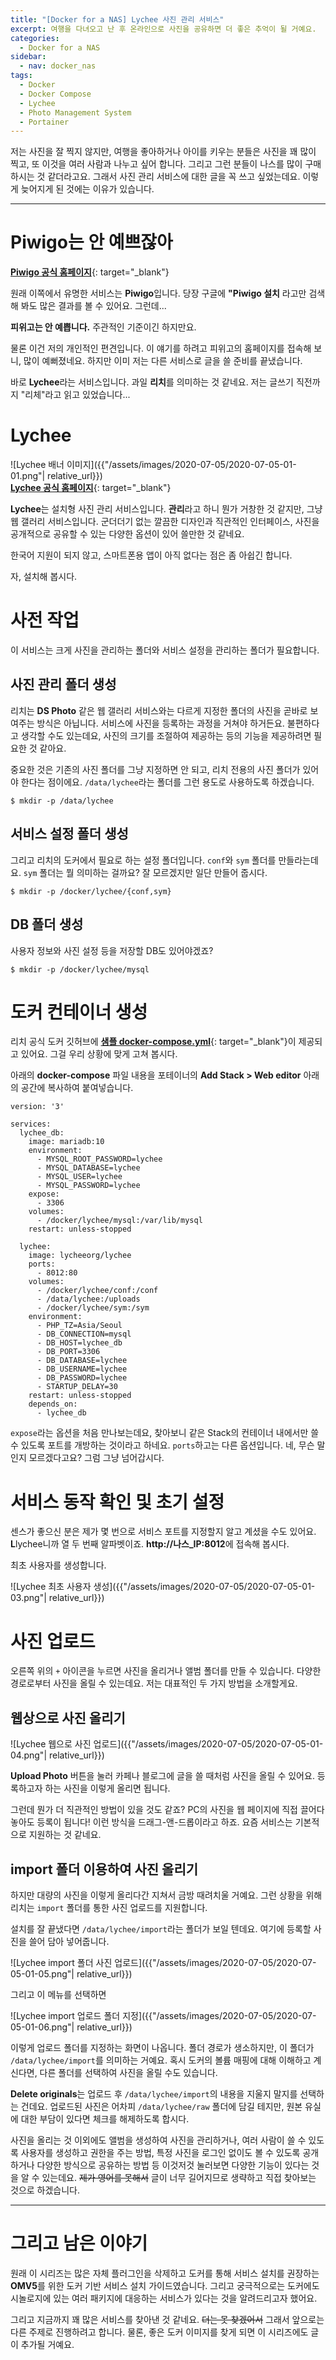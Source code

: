 ```yaml
---
title: "[Docker for a NAS] Lychee 사진 관리 서비스"
excerpt: 여행을 다녀오고 난 후 온라인으로 사진을 공유하면 더 좋은 추억이 될 거예요.
categories:
  - Docker for a NAS
sidebar:
  - nav: docker_nas
tags:
  - Docker
  - Docker Compose
  - Lychee
  - Photo Management System
  - Portainer
---
```


저는 사진을 잘 찍지 않지만, 여행을 좋아하거나 아이를 키우는 분들은 사진을 꽤 많이 찍고, 또 이것을 여러 사람과 나누고 싶어 합니다. 그리고 그런 분들이 나스를 많이 구매하시는 것 같더라고요. 그래서 사진 관리 서비스에 대한 글을 꼭 쓰고 싶었는데요. 이렇게 늦어지게 된 것에는 이유가 있습니다.

---

# Piwigo는 안 예쁘잖아

[**Piwigo 공식 홈페이지**](https://piwigo.org/){: target="_blank"}

원래 이쪽에서 유명한 서비스는 **Piwigo**입니다. 당장 구글에 **"Piwigo 설치** 라고만 검색해 봐도 많은 결과를 볼 수 있어요. 그런데...

**피위고는 안 예쁩니다.** 주관적인 기준이긴 하지만요.

물론 이건 저의 개인적인 편견입니다. 이 얘기를 하려고 피위고의 홈페이지를 접속해 보니, 많이 예뻐졌네요. 하지만 이미 저는 다른 서비스로 글을 쓸 준비를 끝냈습니다.

바로 **Lychee**라는 서비스입니다. 과일 **리치**를 의미하는 것 같네요. 저는 글쓰기 직전까지 "리체"라고 읽고 있었습니다...

# Lychee

![Lychee 배너 이미지]({{"/assets/images/2020-07-05/2020-07-05-01-01.png"| relative_url}})  
[**Lychee 공식 홈페이지**](https://lychee.electerious.com/){: target="_blank"}

**Lychee**는 설치형 사진 관리 서비스입니다. **관리**라고 하니 뭔가 거창한 것 같지만, 그냥 웹 갤러리 서비스입니다. 군더더기 없는 깔끔한 디자인과 직관적인 인터페이스, 사진을 공개적으로 공유할 수 있는 다양한 옵션이 있어 쓸만한 것 같네요.

한국어 지원이 되지 않고, 스마트폰용 앱이 아직 없다는 점은 좀 아쉽긴 합니다.

자, 설치해 봅시다.

# 사전 작업

이 서비스는 크게 사진을 관리하는 폴더와 서비스 설정을 관리하는 폴더가 필요합니다.

## 사진 관리 폴더 생성

리치는 **DS Photo** 같은 웹 갤러리 서비스와는 다르게 지정한 폴더의 사진을 곧바로 보여주는 방식은 아닙니다. 서비스에 사진을 등록하는 과정을 거쳐야 하거든요. 불편하다고 생각할 수도 있는데요, 사진의 크기를 조절하여 제공하는 등의 기능을 제공하려면 필요한 것 같아요.

중요한 것은 기존의 사진 폴더를 그냥 지정하면 안 되고, 리치 전용의 사진 폴더가 있어야 한다는 점이에요. `/data/lychee`라는 폴더를 그런 용도로 사용하도록 하겠습니다.

```
$ mkdir -p /data/lychee
```

## 서비스 설정 폴더 생성

그리고 리치의 도커에서 필요로 하는 설정 폴더입니다. `conf`와 `sym` 폴더를 만들라는데요. `sym` 폴더는 뭘 의미하는 걸까요? 잘 모르겠지만 일단 만들어 줍시다.

```
$ mkdir -p /docker/lychee/{conf,sym}
```

## DB 폴더 생성

사용자 정보와 사진 설정 등을 저장할 DB도 있어야겠죠?

```
$ mkdir -p /docker/lychee/mysql
```

# 도커 컨테이너 생성

리치 공식 도커 깃허브에 [**샘플 docker-compose.yml**](https://github.com/LycheeOrg/Lychee-Docker/blob/master/docker-compose.yml){: target="_blank"}이 제공되고 있어요. 그걸 우리 상황에 맞게 고쳐 봅시다.

아래의 **docker-compose** 파일 내용을 포테이너의 **Add Stack > Web editor** 아래의 공간에 복사하여 붙여넣습니다.

```
version: '3'

services:
  lychee_db:
    image: mariadb:10
    environment:
      - MYSQL_ROOT_PASSWORD=lychee
      - MYSQL_DATABASE=lychee
      - MYSQL_USER=lychee
      - MYSQL_PASSWORD=lychee
    expose: 
      - 3306
    volumes:
      - /docker/lychee/mysql:/var/lib/mysql
    restart: unless-stopped

  lychee:
    image: lycheeorg/lychee
    ports:
      - 8012:80
    volumes:
      - /docker/lychee/conf:/conf
      - /data/lychee:/uploads
      - /docker/lychee/sym:/sym
    environment:
      - PHP_TZ=Asia/Seoul
      - DB_CONNECTION=mysql
      - DB_HOST=lychee_db
      - DB_PORT=3306
      - DB_DATABASE=lychee
      - DB_USERNAME=lychee
      - DB_PASSWORD=lychee
      - STARTUP_DELAY=30
    restart: unless-stopped
    depends_on:
      - lychee_db
```

`expose`라는 옵션을 처음 만나보는데요, 찾아보니 같은 Stack의 컨테이너 내에서만 쓸 수 있도록 포트를 개방하는 것이라고 하네요. `ports`하고는 다른 옵션입니다. 네, 무슨 말인지 모르겠다고요? 그럼 그냥 넘어갑시다.

# 서비스 동작 확인 및 초기 설정

센스가 좋으신 분은 제가 몇 번으로 서비스 포트를 지정할지 알고 계셨을 수도 있어요. **L**lychee니까 열 두 번째 알파벳이죠. **http://나스_IP:8012**에 접속해 봅시다.

최초 사용자를 생성합니다.

![Lychee 최초 사용자 생성]({{"/assets/images/2020-07-05/2020-07-05-01-03.png"| relative_url}})

# 사진 업로드

오른쪽 위의 `+` 아이콘을 누르면 사진을 올리거나 앨범 폴더를 만들 수 있습니다. 다양한 경로로부터 사진을 올릴 수 있는데요. 저는 대표적인 두 가지 방법을 소개할게요.

## 웹상으로 사진 올리기

![Lychee 웹으로 사진 업로드]({{"/assets/images/2020-07-05/2020-07-05-01-04.png"| relative_url}})

**Upload Photo** 버튼을 눌러 카페나 블로그에 글을 쓸 때처럼 사진을 올릴 수 있어요. 등록하고자 하는 사진을 이렇게 올리면 됩니다.

그런데 뭔가 더 직관적인 방법이 있을 것도 같죠? PC의 사진을 웹 페이지에 직접 끌어다 놓아도 등록이 됩니다! 이런 방식을 드래그-앤-드롭이라고 하죠. 요즘 서비스는 기본적으로 지원하는 것 같네요.

## import 폴더 이용하여 사진 올리기

하지만 대량의 사진을 이렇게 올리다간 지쳐서 금방 때려치울 거예요. 그런 상황을 위해 리치는 `import` 폴더를 통한 사진 업로드를 지원합니다.

설치를 잘 끝냈다면 `/data/lychee/import`라는 폴더가 보일 텐데요. 여기에 등록할 사진을 쓸어 담아 넣어줍니다.

![Lychee import 폴더 사진 업로드]({{"/assets/images/2020-07-05/2020-07-05-01-05.png"| relative_url}})

그리고 이 메뉴를 선택하면

![Lychee import 업로드 폴더 지정]({{"/assets/images/2020-07-05/2020-07-05-01-06.png"| relative_url}})

이렇게 업로드 폴더를 지정하는 화면이 나옵니다. 폴더 경로가 생소하지만, 이 폴더가 `/data/lychee/import`를 의미하는 거예요. 혹시 도커의 볼륨 매핑에 대해 이해하고 계신다면, 다른 폴더를 선택하여 사진을 올릴 수도 있습니다.

**Delete originals**는 업로드 후 `/data/lychee/import`의 내용을 지울지 말지를 선택하는 건데요. 업로드된 사진은 어차피 `/data/lychee/raw` 폴더에 담길 테지만, 원본 유실에 대한 부담이 있다면 체크를 해제하도록 합시다.

사진을 올리는 것 이외에도 앨범을 생성하여 사진을 관리하거나, 여러 사람이 쓸 수 있도록 사용자를 생성하고 권한을 주는 방법, 특정 사진을 로그인 없이도 볼 수 있도록 공개하거나 다양한 방식으로 공유하는 방법 등 이것저것 눌러보면 다양한 기능이 있다는 것을 알 수 있는데요. ~~제가 영어를 못해서~~ 글이 너무 길어지므로 생략하고 직접 찾아보는 것으로 하겠습니다.

---

# 그리고 남은 이야기

원래 이 시리즈는 많은 자체 플러그인을 삭제하고 도커를 통해 서비스 설치를 권장하는 **OMV5**를 위한 도커 기반 서비스 설치 가이드였습니다. 그리고 궁극적으로는 도커에도 시놀로지에 있는 여러 패키지에 대응하는 서비스가 있다는 것을 알려드리고자 했어요.

그리고 지금까지 꽤 많은 서비스를 찾아낸 것 같네요. ~~더는 못 찾겠어서~~ 그래서 앞으로는 다른 주제로 진행하려고 합니다. 물론, 좋은 도커 이미지를 찾게 되면 이 시리즈에도 글이 추가될 거예요.
